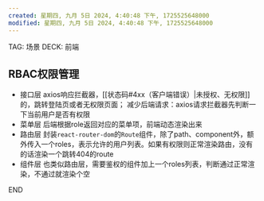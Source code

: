 ```yaml
---
created: 星期四, 九月 5日 2024, 4:40:48 下午, 1725525648000
modified: 星期四, 九月 5日 2024, 4:40:48 下午, 1725525648000
---
```


TAG: 场景
DECK: 前端
## RBAC权限管理
- 接口层
	axios响应拦截器，[[状态码#4xx（客户端错误）|未授权、无权限]]的，跳转登陆页或者无权限页面；
	减少后端请求：axios请求拦截器先判断一下当前用户是否有权限
- 菜单层
	后端根据role返回对应的菜单项，前端动态渲染出来
- 路由层
	封装`react-router-dom`的`Route`组件，除了path、component外，额外传入一个roles，表示允许的用户列表。如果有权限则正常渲染路由，没有的话渲染一个跳转404的route
- 组件层
	也类似路由层，需要鉴权的组件加上一个roles列表，判断通过正常渲染，不通过就渲染个空

END
<!--ID: 1726797543271-->
